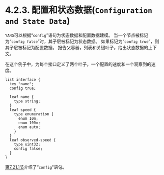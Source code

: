 # 4.2.3. 配置和状态数据(`Configuration and State Data`)

`YANG`可以根据“`config`”语句为状态数据和配置数据建模。 当一个节点被标记为“`config false`”时，其子层被标记为状态数据。 如果标记为“`config true`”，则其子层被标记为配置数据。 报告父容器，列表和关键叶子，给出状态数据的上下文。

在这个例子中，为每个接口定义了两个叶子，一个配置的速度和一个观察到的速度。

```yang
list interface {
  key "name";
  config true;

  leaf name {
    type string;
  }
  leaf speed {
    type enumeration {
      enum 10m;
      enum 100m;
      enum auto;
    }
  }
  leaf observed-speed {
    type uint32;
    config false;
  }
}
```

[第7.21.1节](../section-7/7.21.md)介绍了“`config`”语句。
